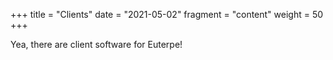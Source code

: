 +++
title = "Clients"
date = "2021-05-02"
fragment = "content"
weight = 50
+++

Yea, there are client software for Euterpe!
